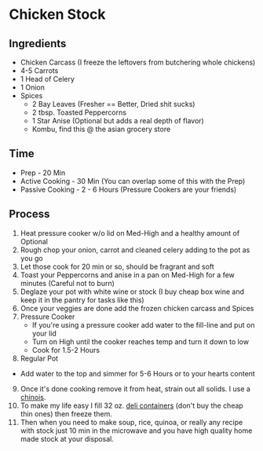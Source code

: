 # Chicken Stock

## Ingredients
- Chicken Carcass (I freeze the leftovers from butchering whole chickens)
- 4-5 Carrots
- 1 Head of Celery
- 1 Onion
- Spices
  - 2 Bay Leaves (Fresher == Better, Dried shit sucks)
  - 2 tbsp. Toasted Peppercorns
  - 1 Star Anise (Optional but adds a real depth of flavor)
  - Kombu, find this @ the asian grocery store

## Time
- Prep - 20 Min  
- Active Cooking - 30 Min (You can overlap some of this with the Prep)
- Passive Cooking - 2 - 6 Hours (Pressure Cookers are your friends)

## Process
1. Heat pressure cooker w/o lid on Med-High and a healthy amount of Optional
2. Rough chop your onion, carrot and cleaned celery adding to the pot as you go
3. Let those cook for 20 min or so, should be fragrant and soft
4. Toast your Peppercorns and anise in a pan on Med-High for a few minutes (Careful not to burn)
5. Deglaze your pot with white wine or stock (I buy cheap box wine and keep it in the pantry for tasks like this)
6. Once your veggies are done add the frozen chicken carcass and Spices
7. Pressure Cooker  
    - If you're using a pressure cooker add water to the fill-line and put on your lid
    - Turn on High until the cooker reaches temp and turn it down to low
    - Cook for 1.5-2 Hours  
8. Regular Pot
  - Add water to the top and simmer for 5-6 Hours or to your hearts content
9. Once it's done cooking remove it from heat, strain out all solids. I use a [chinois](https://www.amazon.com/Winco-Stainless-Reinforced-Bouillon-Strainer/dp/B016AQ0JM6/ref=sr_1_3?ie=UTF8&qid=1471780728&sr=8-3&keywords=chinois).
10. To make my life easy I fill 32 oz. [deli containers](https://www.amazon.com/Delitainers-Microwavable-Container-Set-Lids/dp/B004NKBTY4/ref=sr_1_7?ie=UTF8&qid=1471780668&sr=8-7&keywords=32+oz+deli+container) (don't buy the cheap thin ones) then freeze them.
11. Then when you need to make soup, rice, quinoa, or really any recipe with stock just 10 min in the microwave and you have high quality home made stock at your disposal.
